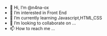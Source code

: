 - 👋 Hi, I’m @n4na-ox
- 👀 I’m interested in Front End
- 🌱 I’m currently learning Javascript,HTML,CSS
- 💞️ I’m looking to collaborate on ...
- 📫 How to reach me ...

<!---
n4na-ox/n4na-ox is a ✨ special ✨ repository because its `README.md` (this file) appears on your GitHub profile.
You can click the Preview link to take a look at your changes.
--->
